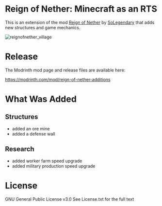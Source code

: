 # Reign of Nether: Minecraft as an RTS

This is an extension of the mod [Reign of Nether](https://github.com/SoLegendary/reignofnether) by [SoLegendary](https://github.com/SoLegendary/) that adds new structures and game mechanics.

![reignofnether_village](https://github.com/user-attachments/assets/abf34986-625e-4fcc-9e6c-730eb019ad90)

# Release
The Modrinth mod page and release files are available here:

https://modrinth.com/mod/reign-of-nether-additions

# What Was Added

## Structures
+ added an ore mine
+ added a defense wall

## Research
+ added worker farm speed upgrade
+ added military production speed upgrade



# License
GNU General Public License v3.0
See License.txt for the full text
